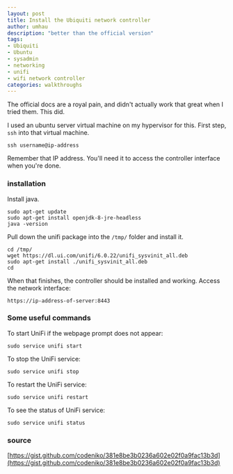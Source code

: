 ```yaml
---
layout: post
title: Install the Ubiquiti network controller
author: umhau
description: "better than the official version"
tags: 
- Ubiquiti
- Ubuntu
- sysadmin
- networking
- unifi
- wifi network controller
categories: walkthroughs
---
```


The official docs are a royal pain, and didn't actually work that great when I tried them. This did. 

I used an ubuntu server virtual machine on my hypervisor for this. First step, `ssh` into that virtual machine. 

```
ssh username@ip-address
```

Remember that IP address. You'll need it to access the controller interface when you're done.

### installation

Install java.

```
sudo apt-get update
sudo apt-get install openjdk-8-jre-headless
java -version
```

Pull down the unifi package into the `/tmp/` folder and install it.

```
cd /tmp/
wget https://dl.ui.com/unifi/6.0.22/unifi_sysvinit_all.deb
sudo apt-get install ./unifi_sysvinit_all.deb
cd
```

When that finishes, the controller should be installed and working.  Access the network interface: 

```
https://ip-address-of-server:8443
```

### Some useful commands

To start UniFi if the webpage prompt does not appear:
```
sudo service unifi start
```
To stop the UniFi service:
```
sudo service unifi stop
```
To restart the UniFi service:
```
sudo service unifi restart
```
To see the status of UniFi service:
```
sudo service unifi status
```

### source

[https://gist.github.com/codeniko/381e8be3b0236a602e02f0a9fac13b3d](https://gist.github.com/codeniko/381e8be3b0236a602e02f0a9fac13b3d)
